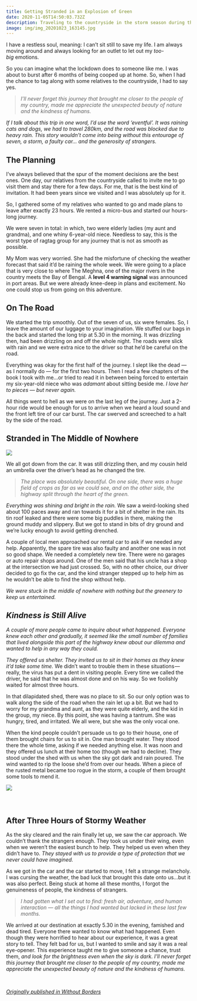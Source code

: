 ```yaml
---
title: Getting Stranded in an Explosion of Green
date: 2020-11-05T14:50:03.732Z
description: Traveling to the countryside in the storm season during the Covid-era.
image: img/img_20201023_163145.jpg
---
```

<!--StartFragment-->

I have a restless soul, meaning: I can’t sit still to save my life. I am always moving around and always looking for an outlet to let out my *too-big* emotions.

So you can imagine what the lockdown does to someone like me. I was about to burst after 6 months of being cooped up at home. So, when I had the chance to tag along with some relatives to the countryside, I had to say yes.

> *I’ll never forget this journey that brought me closer to the people of my country, made me appreciate the unexpected beauty of nature and the kindness of humans.*

*If I talk about this trip in one word, I’d use the word ‘eventful’. It was raining cats and dogs, we had to travel 280km, and the road was blocked due to heavy rain. This story wouldn’t come into being without this entourage of seven, a storm, a faulty car… and the generosity of strangers.*

## The Planning

I’ve always believed that the spur of the moment decisions are the best ones. One day, our relatives from the countryside called to invite me to go visit them and stay there for a few days. For me, that is the best kind of invitation. It had been years since we visited and I was absolutely up for it.

So, I gathered some of my relatives who wanted to go and made plans to leave after exactly 23 hours. We rented a micro-bus and started our hours-long journey.

We were seven in total: in which, two were elderly ladies (my aunt and grandma), and one whiny 6-year-old niece. Needless to say, this is the worst type of ragtag group for any journey that is not as smooth as possible.

My Mom was very worried. She had the misfortune of checking the weather forecast that said it’d be raining the whole week. We were going to a place that is very close to where The Meghna, one of the major rivers in the country meets the Bay of Bengal. A **level 4 warning signal** was announced in port areas. But we were already knee-deep in plans and excitement. No one could stop us from going on this adventure.

## On The Road

We started the trip smoothly. Out of the seven of us, six were females. So, I leave the amount of our luggage to your imagination. We stuffed our bags in the back and started the long trip at 5.30 in the morning. It was drizzling then, had been drizzling on and off the whole night. The roads were slick with rain and we were extra nice to the driver so that he’d be careful on the road.

Everything was okay for the first half of the journey. I slept like the dead — as I normally do — for the first two hours. Then I read a few chapters of the book I took with me…or tried to read it in between being forced to entertain my six-year-old niece who was *adamant* about sitting beside me. *I love her to pieces — but never again.*

All things went to hell as we were on the last leg of the journey. Just a 2-hour ride would be enough for us to arrive when we heard a loud sound and the front left tire of our car burst. The car swerved and screeched to a halt by the side of the road.

## Stranded in The Middle of Nowhere

![](img/img_20201023_132338.jpg)

We all got down from the car. It was still drizzling then, and my cousin held an umbrella over the driver’s head as he changed the tire.

> *The place was absolutely beautiful.* *On one side, there was a huge field of crops as far as we could see, and on the other side, the highway split through the heart of the green.*

*Everything was shining and bright in the rain.* We saw a weird-looking shed about 100 paces away and ran towards it for a bit of shelter in the rain. Its tin roof leaked and there were some big puddles in there, making the ground muddy and slippery. But we got to stand in bits of dry ground and we’re lucky enough to avoid getting drenched.

A couple of local men approached our rental car to ask if we needed any help. Apparently, the spare tire was also faulty and another one was in not so good shape. We needed a completely new tire. There were no garages or auto repair shops around. One of the men said that his uncle has a shop at the intersection we had just crossed. So, with no other choice, our driver decided to go fix the car, and the kind stranger stepped up to help him as he wouldn’t be able to find the shop without help.

*We were stuck in the middle of nowhere with nothing but the greenery to keep us entertained.*

## *Kindness is Still Alive*

*A couple of more people came to inquire about what happened. Everyone knew each other and gradually, it seemed like the small number of families that lived alongside this part of the highway knew about our dilemma and wanted to help in any way they could.*

*They offered us shelter. They invited us to sit in their homes as they knew it’d take some time.* We didn’t want to trouble them in these situations — really, the virus has put a dent in visiting people. Every time we called the driver, he said that he was almost done and on his way. So we foolishly waited for almost three hours.

In that dilapidated shed, there was no place to sit. So our only option was to walk along the side of the road when the rain let up a bit. But we had to worry for my grandma and aunt, as they were quite elderly, and the kid in the group, my niece. By this point, she was having a tantrum. She was hungry, tired, and irritated. We all were, but she was the only vocal one.

When the kind people couldn’t persuade us to go to their house, one of them brought chairs for us to sit in. One man brought water. They stood there the whole time, asking if we needed anything else. It was noon and they offered us lunch at their home too (though we had to decline). They stood under the shed with us when the sky got dark and rain poured. The wind wanted to rip the loose she’d from over our heads. When a piece of the rusted metal became too rogue in the storm, a couple of them brought some tools to mend it.

![](img/img_20201023_145645.jpg)

###### <br>

## After Three Hours of Stormy Weather

As the sky cleared and the rain finally let up, we saw the car approach. We couldn’t thank the strangers enough. They took us under their wing, even when we weren’t the easiest bunch to help. They helped us even when they didn’t have to. *They stayed with us to provide a type of protection that we never could have imagined.*

As we got in the car and the car started to move, I felt a strange melancholy. I was cursing the weather, the bad luck that brought this date onto us…but it was also perfect. Being stuck at home all these months, I forgot the genuineness of people, the kindness of strangers.

> *I had gotten what I set out to find: fresh air, adventure, and human interaction — all the things I had wanted but lacked in these last few months.*

We arrived at our destination at exactly 5.30 in the evening, famished and dead tired. Everyone there wanted to know what had happened. Even though they were horrified to hear about our experience, it was a great story to tell. They felt bad for us, but I wanted to smile and say it was a real eye-opener. This experience taught me to give someone a chance, trust them, *and look for the brightness even when the sky is dark. I’ll never forget this journey that brought me closer to the people of my country, made me appreciate the unexpected beauty of nature and the kindness of humans.*

*<br>*

*[Originally published in Without Borders](https://medium.com/without-borders/getting-stranded-in-an-explosion-of-green-f4b645a94fd6?source=friends_link&sk=e20e68996aef10998d45fbfdf7f81fa8)*

<!--EndFragment-->